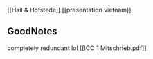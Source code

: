 [[Hall & Hofstede]]
[[presentation vietnam]]

## GoodNotes
completely redundant lol
[[ICC 1 Mitschrieb.pdf]]